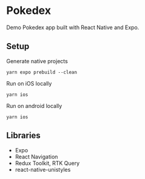 # Pokedex

Demo Pokedex app built with React Native and Expo.

## Setup

Generate native projects
```
yarn expo prebuild --clean
```
Run on iOS locally
```
yarn ios 
```
Run on android locally
```
yarn ios 
```

## Libraries
- Expo
- React Navigation
- Redux Toolkit, RTK Query
- react-native-unistyles